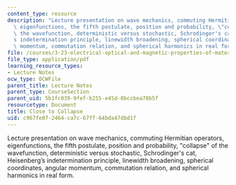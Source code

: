 ```yaml
---
content_type: resource
description: "Lecture presentation on wave mechanics, commuting Hermitian operators,\
  \ eigenfunctions, the fifth postulate, position and probability, \"collapse\" of\
  \ the wavefunction, deterministic versus stochastic, Schrodinger's cat, Heisenberg\u2019\
  s indetermination principle, linewidth broadening, spherical coordinates, angular\
  \ momentum, commutation relation, and spherical harmonics in real form."
file: /courses/3-23-electrical-optical-and-magnetic-properties-of-materials-fall-2007/c967fe072464ca7c67ff64bda47dbd1f_lec4.pdf
file_type: application/pdf
learning_resource_types:
- Lecture Notes
ocw_type: OCWFile
parent_title: Lecture Notes
parent_type: CourseSection
parent_uid: 5b1fc039-9fef-b255-e45d-0bccbea70b5f
resourcetype: Document
title: Close to Collapse
uid: c967fe07-2464-ca7c-67ff-64bda47dbd1f
---
```

Lecture presentation on wave mechanics, commuting Hermitian operators, eigenfunctions, the fifth postulate, position and probability, "collapse" of the wavefunction, deterministic versus stochastic, Schrodinger's cat, Heisenberg’s indetermination principle, linewidth broadening, spherical coordinates, angular momentum, commutation relation, and spherical harmonics in real form.